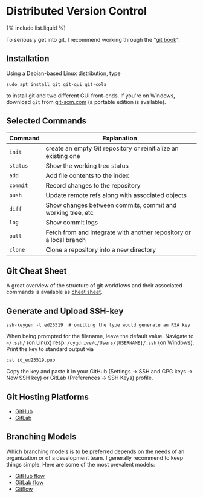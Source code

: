 # Distributed Version Control

{% include list.liquid %}

To seriously get into git, I recommend working through the
"[git book](https://git-scm.com/book/en/v2)".

## Installation
Using a Debian-based Linux distribution, type

```
sudo apt install git git-gui git-cola
```

to install git and two different GUI front-ends. If you're on Windows,
download `git` from [git-scm.com](https://git-scm.com/download/win) (a
portable edition is available).

## Selected Commands

| Command | Explanation |
| ------- | ---------------------------------|
| `init` | create an empty Git repository or reinitialize an existing one |
| `status` | Show the working tree status |
| `add` | Add file contents to the index |
| `commit` | Record changes to the repository |
| `push` | Update remote refs along with associated objects |
| `diff` | Show changes between commits, commit and working tree, etc |
| `log` | Show commit logs |
| `pull` | Fetch from and integrate with another repository or a local branch |
| `clone` | Clone a repository into a new directory |

## Git Cheat Sheet
A great overview of the structure of git workflows and their associated
commands is available as
[cheat sheet](https://ndpsoftware.com/git-cheatsheet.html).

## Generate and Upload SSH-key

`ssh-keygen -t ed25519  # omitting the type would generate an RSA key`

When being prompted for the filename, leave the default value.
Navigate to `~/.ssh/` (on Linux) resp. `/cygdrive/c/Users/[USERNAME]/.ssh`
(on Windows). Print the key to standard output via

`cat id_ed25519.pub`

Copy the key and paste it in your
GitHub (Settings → SSH and GPG keys → New SSH key) or
GitLab (Preferences → SSH Keys) profile.

## Git Hosting Platforms

* [GitHub](https://github.com)
* [GitLab](https://gitlab.com/)

## Branching Models
Which branching models is to be preferred depends on the needs of an
organization or of a development team. I generally recommend to keep things
simple. Here are some of the most prevalent models:

* [GitHub flow](https://guides.github.com/introduction/flow/)
* [GitLab flow](https://docs.gitlab.com/ee/topics/gitlab_flow.html)
* [Gitflow](https://www.atlassian.com/git/tutorials/comparing-workflows/gitflow-workflow)
